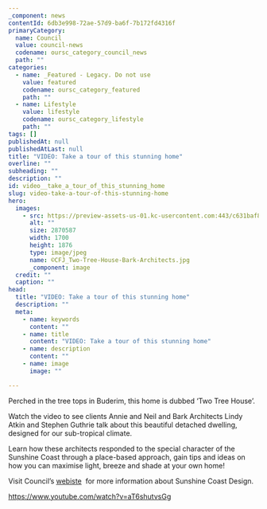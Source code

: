 ```yaml
---
_component: news
contentId: 6db3e998-72ae-57d9-ba6f-7b172fd4316f
primaryCategory:
  name: Council
  value: council-news
  codename: oursc_category_council_news
  path: ""
categories:
  - name: _Featured - Legacy. Do not use
    value: featured
    codename: oursc_category_featured
    path: ""
  - name: Lifestyle
    value: lifestyle
    codename: oursc_category_lifestyle
    path: ""
tags: []
publishedAt: null
publishedAtLast: null
title: "VIDEO: Take a tour of this stunning home"
overline: ""
subheading: ""
description: ""
id: video__take_a_tour_of_this_stunning_home
slug: video-take-a-tour-of-this-stunning-home
hero:
  images:
    - src: https://preview-assets-us-01.kc-usercontent.com:443/c631baf8-1b46-001f-580c-d0001b68b4a8/eeb920fb-f2ad-42f9-932b-5b5c43c91a1c/%C2%A9CFJ_Two-Tree-House-Bark-Architects.jpg
      alt: ""
      size: 2870587
      width: 1700
      height: 1876
      type: image/jpeg
      name: ©CFJ_Two-Tree-House-Bark-Architects.jpg
      _component: image
  credit: ""
  caption: ""
head:
  title: "VIDEO: Take a tour of this stunning home"
  description: ""
  meta:
    - name: keywords
      content: ""
    - name: title
      content: "VIDEO: Take a tour of this stunning home"
    - name: description
      content: ""
    - name: image
      image: ""

---
```

Perched in the tree tops in Buderim, this home is dubbed ‘Two Tree House’.

Watch the video to see clients Annie and Neil and Bark Architects Lindy Atkin and Stephen Guthrie talk about this beautiful detached dwelling, designed for our sub-tropical climate.

Learn how these architects responded to the special character of the Sunshine Coast through a place-based approach, gain tips and ideas on how you can maximise light, breeze and shade at your own home!

Visit Council’s [webiste](https://www.sunshinecoast.qld.gov.au/Development/Development-Tools-and-Guidelines/Sunshine-Coast-Design)
 for more information about Sunshine Coast Design.

<https://www.youtube.com/watch?v=aT6shutvsGg>
